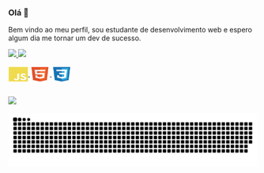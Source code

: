 ### Olá 👋

Bem vindo ao meu perfil, sou estudante de desenvolvimento web e espero algum dia me tornar um dev de sucesso.

<div>
  <a href="https://github.com/GustavoAlmeida-cy">
  <img height="180em" src="https://github-readme-stats.vercel.app/api?username=GustavoAlmeida-cy&show_icons=true&theme=gotham&include_all_commits=true&count_private=true"/>
  <img height="180em" src="https://github-readme-stats.vercel.app/api/top-langs/?username=GustavoAlmeida-cy&layout=compact&langs_count=7&theme=gotham"/>
</div>

<div style="display: inline_block"><br>
  <img align="center" alt="Js" height="30" width="40" src="https://raw.githubusercontent.com/devicons/devicon/master/icons/javascript/javascript-plain.svg">
  <img align="center" alt="HTML" height="30" width="40" src="https://raw.githubusercontent.com/devicons/devicon/master/icons/html5/html5-original.svg">
  <img align="center" alt="CSS" height="30" width="40" src="https://raw.githubusercontent.com/devicons/devicon/master/icons/css3/css3-original.svg">
</div>

##

<div> 
  <a href = "mailto:gustavo.almeida.cy@gmail.com"><img src="https://img.shields.io/badge/-Gmail-%23333?style=for-the-badge&logo=gmail&logoColor=white" target="_blank"></a>
  
  ![Snake animation](https://github.com/GustavoAlmeida-cy/GustavoAlmeida-cy/blob/output/github-contribution-grid-snake.svg)
  
</div>
